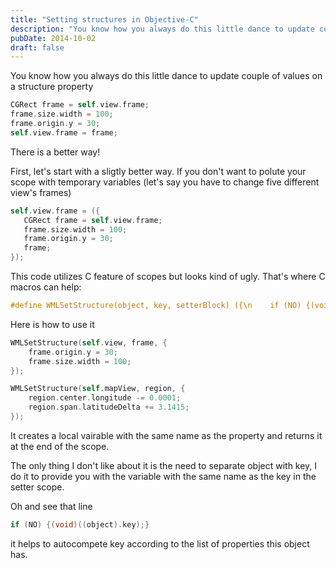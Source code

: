 ```yaml
---
title: "Setting structures in Objective-C"
description: "You know how you always do this little dance to update couple of values on a structure property"
pubDate: 2014-10-02
draft: false
---
```


You know how you always do this little dance to update couple of values on a structure property

```objective-c
CGRect frame = self.view.frame;
frame.size.width = 100;
frame.origin.y = 30;
self.view.frame = frame;
```

There is a better way!

First, let's start with a sligtly better way. If you don't want to polute your scope with temporary variables (let's say you have to change five different view's frames)

```objective-c
self.view.frame = ({
   CGRect frame = self.view.frame;
   frame.size.width = 100;
   frame.origin.y = 30; 
   frame;
});
```

This code utilizes C feature of scopes but looks kind of ugly. That's where C macros can help:

```objective-c
#define WMLSetStructure(object, key, setterBlock) ({\n    if (NO) {(void)((object).key);}\n    object.key = ({\n        typeof(object.key) key = object.key;\n        setterBlock;\n        key;\n    });\n})
```

Here is how to use it

```objective-c
WMLSetStructure(self.view, frame, {
    frame.origin.y = 30;
    frame.size.width = 100;
});

WMLSetStructure(self.mapView, region, {
    region.center.longitude -= 0.0001;
    region.span.latitudeDelta += 3.1415;
});
```

It creates a local vairable with the same name as the property and returns it at the end of the scope.

The only thing I don't like about it is the need to separate object with key, I do it to provide you with the variable with the same name as the key in the setter scope.

Oh and see that line

```objective-c
if (NO) {(void)((object).key);}
```

it helps to autocompete key according to the list of properties this object has.
